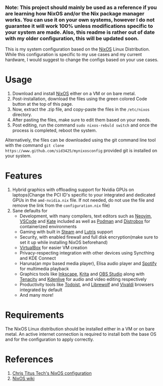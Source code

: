 ### Note: This project should mainly be used as a reference if you are learning how NixOS and/or the Nix package manager works. You can use it on your own systems, however I do not guarantee it will work 100% unless modifications specific to your system are made. Also, this readme is rather out of date with my older configuration, this will be updated soon.

This is my system configuration based on the [NixOS](https://nixos.org) Linux Distribution. While this configuration is specific to my use cases and my current hardware, I would suggest to change the configs based on your use cases.

# Usage
1. Download and install [NixOS](https://nixos.org/download) either on a VM or on bare metal.
2. Post-installation, download the files using the green colored Code button at the top of this page.
3. Now, extract the .zip file, and copy-paste the files in the `/etc/nixos` directory.
4. After pasting the files, make sure to edit them based on your needs.
5. Post editing, run the command `sudo nixos-rebuld switch` and once the process is completed, reboot the system.

Alternatively, the files can be downloaded using the git command line tool with the command `git clone https://www.github.com/sid3425/mynixosconfig` provided git is installed on your system.

# Features
1. Hybrid graphics with offloading support for Nvidia GPUs on laptops(Change the PCI ID's specific to your integrated and dedicated GPUs in the `amd-nvidia.nix` file. If not needed, do not use the file and remove the link from the `configuration.nix` file)
2. Sane defaults for
   - Development, with many compilers, text editors such as [Neovim](https://neovim.io/), [VSCode](https://code.visualstudio.com/) and [Kate](https://kate-editor.org/) included as well as [Podman](https://podman.io/) and [Distrobox](https://github.com/89luca89/distrobox) for containerized environments
   - Gaming with built in [Steam](https://store.steampowered.com/) and [Lutris](https://lutris.net) support
   - Security, with enabled firewall and full disk encryption(make sure to set it up while installing NixOS beforehand)
   - [VirtualBox](https://virtualbox.org) for easier VM creation
   - Privacy-respecting integration with other devices using Syncthing and KDE Connect
   - Haruna(an mpv based media player), Elisa audio player and [Spotify](https://spotify.com) for multimedia playback
   - Graphics tools like [Inkscape](https://inkscape.org), [Krita](https://krita,org/en) and [OBS Studio](https://obsproject.com) along with [Tenacity](https://tenacityaudio.org) and [Kdenlive](https://kdenlive.org/en) for audio and video editing respectively
   - Productivity tools like [Todoist](https://todoist.com), and [Librewolf](https://librewolf.net) and [Vivaldi](https://vivaldi.com) browsers integrated by default
   - And many more!

# Requirements
The NixOS Linux distribution should be installed either in a VM or on bare metal. An active internet connection is required to install both the base OS and for the configuration to apply correctly.

# References
1. [Chris Titus Tech's NixOS configuration](https://github.com/ChrisTitusTech/nixos-titus)
2. [NixOS wiki](https://nixos.wiki/)
